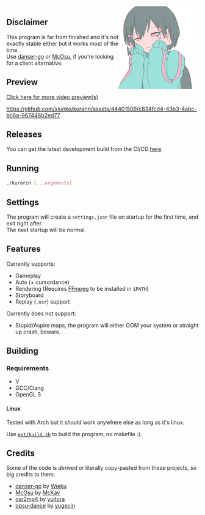 <div style="float: right; text-align: center;">
    <div>
        <a href="https://youtu.be/2b1IexhKPz4" title="Image is courtesy of Iyowa.">
            <img width="200" align="right" style="float: right; margin: 0 10px 0 0;" alt="Kurarin" src="assets/common/textures/kurarin.png">
        </a>
    </div>
</div>

## Disclaimer

This program is far from finished and it's not exactly stable either but it works most of the time. <br/>
Use [danser-go](https://github.com/Wieku/danser-go) or [McOsu](https://github.com/McKay42/McOsu), if you're looking for a client alternative.

## Preview
[Click here for more video preview(s)](PREVIEWS.md)

https://github.com/xjunko/kurarin/assets/44401509/c834fcd4-43b3-4abc-bc6a-967446b2ed77

## Releases
You can get the latest development build from the CI/CD
[here](https://github.com/xjunko/kurarin/releases/tag/latest).

## Running

```bash
./kurarin [...arguments]
```

## Settings

The program will create a `settings.json` file on startup for the first time, and exit right after. <br/>
The next startup will be normal.

## Features

Currently supports:

- Gameplay
- Auto (+ cursordance)
- Rendering (Requires [FFmpeg](https://ffmpeg.org/) to be installed in `$PATH`)
- Storyboard
- Replay (`.osr`) support

Currently does not support:

- Stupid/Aspire maps, the program will either OOM your system or straight up crash, beware.

## Building

### Requirements

- V
- GCC/Clang
- OpenGL 3

#### Linux

Tested with Arch but it _should_ work anywhere else as long as it's linux.

Use [`ext/build.sh`](https://github.com/FireRedz/kurarin/blob/rewrite/ext/build.sh) to build the program, no makefile :).

## Credits

Some of the code is _derived_ or literally copy-pasted from these projects, so big credits to them.

- [danser-go](https://github.com/Wieku/danser-go) by [Wieku](https://github.com/Wieku)
- [McOsu](https://github.com/McKay42/McOsu) by [McKay](https://github.com/McKay42)
- [osr2mp4](https://github.com/uyitroa/osr2mp4-core) by [yuitora](https://github.com/uyitroa)
- [opsu-dance](https://github.com/yugecin/opsu-dance) by [yugecin](https://github.com/yugecin)
